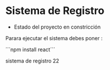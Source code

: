 <h1> Sistema de Registro</h1> 

- Estado del proyecto en constricción

Parara ejecutar el sistema debes poner :

´´´npm install react´´´

sistema de registro 22
